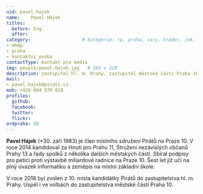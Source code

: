 ```yaml
---
uid: pavel.hajek
name:    Pavel Hájek
titles:
  before: Ing. 
  after:
category:                 	# kategorie: rp, praha, vary, hradec, jmk, senat
- mhmp
- praha
- kontaktni_osoba
contactType: Kontakt pro média
img: people/pavel-hajek.jpg   # 165 x 220
description: zastupitel hl. m. Prahy, zastupitel městské části Praha 10 za Piráty    	# kratký popis, max 160 znaků
mail:
- pavel.hajek@pirati.cz
mob: +420 604 579 018
profiles:
  github:       
  facebook:    
  twitter: 		  
  flickr:		  
ordpraha: 10
---
```


**Pavel Hájek** (*30. září 1983) je člen místního sdružení Pirátů na Praze 10. V roce 2014 kandidoval za Hnutí pro Prahu 11, Stružení nezávislých občanů Prahy 13 a řady spolků z několika dalších městských částí. Sbíral podpisy pro petici proti výstavbě miliardové radnice na Praze 10. Šest let již učí na plný úvazek informatiku a zeměpis na místní základní škole. 

V roce 2018 byl zvolen z 10. místa kandidátky Pirátů do zastupitelstva hl. m. Prahy. Uspěl i ve volbách do zastupitelstva městské části Praha 10.

